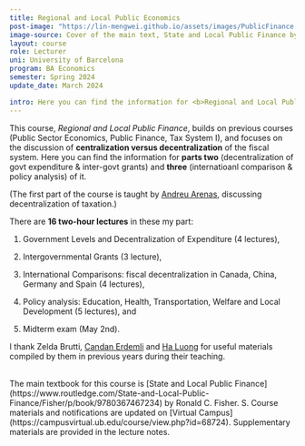 ```yaml
---
title: Regional and Local Public Economics
post-image: "https://lin-mengwei.github.io/assets/images/PublicFinance.png"
image-source: Cover of the main text, State and Local Public Finance by Ronald Fisher. 
layout: course
role: Lecturer
uni: University of Barcelona
program: BA Economics 
semester: Spring 2024
update_date: March 2024

intro: Here you can find the information for <b>Regional and Local Public Finance</b> taught in Spring, 2024. This is a compulsory course for third-year undergraduate Economics majors at the University of Barcelona.
---
```



This course, *Regional and Local Public Finance*, builds on previous courses (Public Sector Economics, Public Finance, Tax System I), and focuses on the discussion of <b>centralization versus decentralization</b> of the fiscal system. Here you can find the information for <b>parts two</b> (decentralization of govt expenditure & inter-govt grants) and <b>three</b> (internatioanl comparison & policy analysis) of it. 

(The first part of the course is taught by [Andreu Arenas](https://sites.google.com/site/andreuarenasweb/home), discussing decentralization of taxation.)

There are **16 two-hour lectures** in these my part:

1. Government Levels and Decentralization of Expenditure (4 lectures), 

2. Intergovernmental Grants (3 lecture), 

3. International Comparisons: fiscal decentralization in Canada, China, Germany and Spain (4 lectures),

4. Policy analysis: Education, Health, Transportation, Welfare and Local Development (5 lectures), and

5. Midterm exam (May 2nd).

I thank Zelda Brutti, [Candan Erdemli](https://candanerdemli.com/) and [Ha Luong](https://haluong.weebly.com/) for useful materials compiled by them in previous years during their teaching.


<br>
The main textbook for this course is [State and Local Public Finance](https://www.routledge.com/State-and-Local-Public-Finance/Fisher/p/book/9780367467234) by Ronald C. Fisher. S. Course materials and notifications are updated on [Virtual Campus](https://campusvirtual.ub.edu/course/view.php?id=68724). Supplementary materials are provided in the lecture notes.
